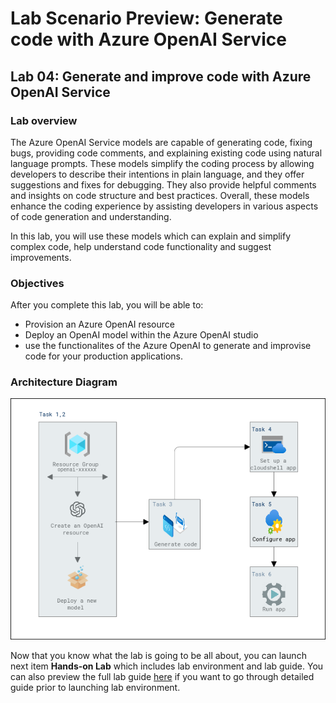 # Lab Scenario Preview: Generate code with Azure OpenAI Service

## Lab 04: Generate and improve code with Azure OpenAI Service

### Lab overview

The Azure OpenAI Service models are capable of generating code, fixing bugs, providing code comments, and explaining existing code using natural language prompts. These models simplify the coding process by allowing developers to describe their intentions in plain language, and they offer suggestions and fixes for debugging. They also provide helpful comments and insights on code structure and best practices. Overall, these models enhance the coding experience by assisting developers in various aspects of code generation and understanding.

In this lab, you will use these models which can explain and simplify complex code, help understand code functionality and suggest improvements.

### Objectives

After you complete this lab, you will be able to:

-   Provision an Azure OpenAI resource
-   Deploy an OpenAI model within the Azure OpenAI studio
-   use the functionalites of the Azure OpenAI to generate and improvise code for your production applications.
 
### Architecture Diagram

  ![](media/lab-04-ad.PNG "Architecture Diagram")

  Now that you know what the lab is going to be all about, you can launch next item **Hands-on Lab** which includes lab environment and lab guide. You can also preview the full lab guide [here](https://experience.cloudlabs.ai/#/labguidepreview/8c864460-77ba-476f-8015-f0970030a802) if you want to go through detailed guide prior to launching lab environment.
